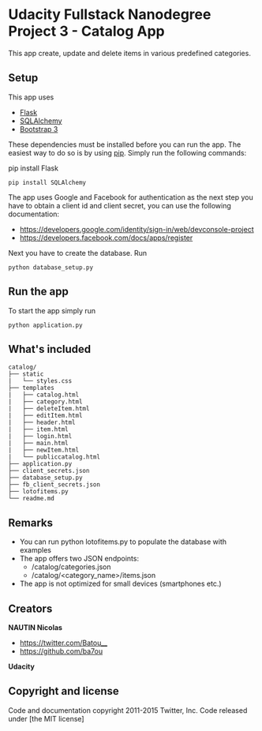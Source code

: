 # Udacity Fullstack Nanodegree Project 3 - Catalog App

This app create, update and delete items in various predefined categories.

## Setup

This app uses

- [Flask](http://flask.pocoo.org)
- [SQLAlchemy](http://www.sqlalchemy.org)
- [Bootstrap 3](http://getbootstrap.com/)

These dependencies must be installed before you can run the app. The easiest way to do so is by using [pip](https://pypi.python.org/pypi/pip). Simply run the following commands:

  pip install Flask

	pip install SQLAlchemy

The app uses Google and Facebook for authentication as the next step you have to obtain a client id and client secret, you can use the following documentation:
- https://developers.google.com/identity/sign-in/web/devconsole-project
- https://developers.facebook.com/docs/apps/register



Next you have to create the database. Run

	python database_setup.py

## Run the app

To start the app simply run

	python application.py

## What's included
```
catalog/
├── static
|   └── styles.css
├── templates
|   ├── catalog.html
|   ├── category.html
|   ├── deleteItem.html
|   ├── editItem.html
|   ├── header.html
|   ├── item.html
|   ├── login.html
|   ├── main.html
|   ├── newItem.html
|   └── publiccatalog.html
├── application.py
├── client_secrets.json
├── database_setup.py
├── fb_client_secrets.json
├── lotofitems.py
└── readme.md
```

## Remarks
- You can run python lotofitems.py to populate the database with examples
- The app offers two JSON endpoints:
	- /catalog/categories.json
	- /catalog/<category_name>/items.json
- The app is not optimized for small devices (smartphones etc.)

## Creators

**NAUTIN Nicolas**

- <https://twitter.com/Batou__>
- <https://github.com/ba7ou>

**Udacity**


## Copyright and license

Code and documentation copyright 2011-2015 Twitter, Inc. Code released under [the MIT license]
